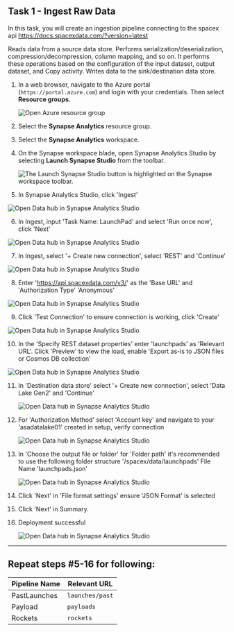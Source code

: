 ## Task 1 - Ingest Raw Data

In this task, you will create an ingestion pipeline connecting to the spacex api https://docs.spacexdata.com/?version=latest

Reads data from a source data store.
Performs serialization/deserialization, compression/decompression, column mapping, and so on. It performs these operations based on the configuration of the input dataset, output dataset, and Copy activity.
Writes data to the sink/destination data store.

1. In a web browser, navigate to the Azure portal (`https://portal.azure.com`) and login with your credentials. Then select **Resource groups**.

    ![Open Azure resource group](./media/01-open-resource-groups.PNG "Azure resource groups")

2. Select the **Synapse Analytics** resource group.

3. Select the **Synapse Analytics** workspace.

4. On the Synapse workspace blade, open Synapse Analytics Studio by selecting **Launch Synapse Studio** from the toolbar.

   ![The Launch Synapse Studio button is highlighted on the Synapse workspace toolbar.](media/ex01-launch-synapse-studio.PNG "Launch Synapse Studio")
   
5. In Synapse Analytics Studio, click 'Ingest'

  ![Open Data hub in Synapse Analytics Studio](./media/ex01-ingest-01.PNG)
  
6. In Ingest, input 'Task Name: LaunchPad' and select 'Run once now', click 'Next'

  ![Open Data hub in Synapse Analytics Studio](./media/ex01-ingest-02.PNG)

7. In Ingest, select '+ Create new connection', select 'REST' and 'Continue'

  ![Open Data hub in Synapse Analytics Studio](./media/ex01-ingest-03.PNG)

8. Enter 'https://api.spacexdata.com/v3/' as the 'Base URL' and 'Authorization Type' 'Anonymous'

  ![Open Data hub in Synapse Analytics Studio](./media/ex01-ingest-04.PNG)

9. Click 'Test Connection' to ensure connection is working, click 'Create'

  ![Open Data hub in Synapse Analytics Studio](./media/ex01-ingest-05.PNG)

10. In the 'Specify REST dataset properties' enter 'launchpads' as 'Relevant URL'. Click 'Preview' to view the load, enable 'Export as-is to JSON files or Cosmos DB collection'

  ![Open Data hub in Synapse Analytics Studio](./media/ex01-ingest-06.PNG)
  
11. In 'Destination data store' select '+ Create new connection', select 'Data Lake Gen2' and 'Continue'

    ![Open Data hub in Synapse Analytics Studio](./media/ex01-ingest-07.PNG)

12. For 'Authorization Method' select 'Account key' and navigate to your 'asadatalake01' created in setup, verify connection 

    ![Open Data hub in Synapse Analytics Studio](./media/ex01-ingest-08.PNG)

13. In 'Choose the output file or folder' for 'Folder path' it's recommended to use the following folder structure '/spacex/data/launchpads' File Name 'launchpads.json'

    ![Open Data hub in Synapse Analytics Studio](./media/ex01-ingest-09.PNG)

14. Click 'Next' in 'File format settings' ensure 'JSON Format' is selected

15. Click 'Next' in Summary. 

16. Deployment successful 

    ![Open Data hub in Synapse Analytics Studio](./media/ex01-ingest-10.PNG)
    
 ------------------------------------------------------------------------------------
    

## Repeat steps #5-16 for following:


Pipeline Name | Relevant URL
--- | ---
PastLaunches | `launches/past`
Payload | `payloads`
Rockets | `rockets`
